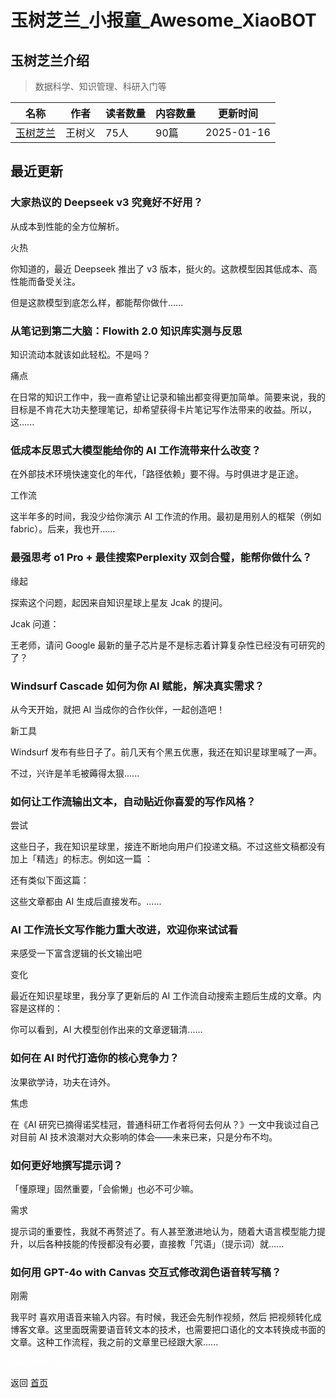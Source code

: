 # 玉树芝兰_小报童_Awesome_XiaoBOT

## 玉树芝兰介绍
> 数据科学、知识管理、科研入门等  
  


|名称|作者|读者数量|内容数量|更新时间|
|---|---|---|---|---|
|[玉树芝兰](https://xiaobot.net/p/yushuzhilan?refer=0b133df9-27dc-423b-8101-639049001c13)|王树义|75人|90篇|2025-01-16|

## 最近更新
### 大家热议的 Deepseek v3 究竟好不好用？

从成本到性能的全方位解析。

火热

你知道的，最近 Deepseek 推出了 v3 版本，挺火的。这款模型因其低成本、高性能而备受关注。

但是这款模型到底怎么样，都能帮你做什......

### 从笔记到第二大脑：Flowith 2.0 知识库实测与反思

知识流动本就该如此轻松。不是吗？

痛点

在日常的知识工作中，我一直希望让记录和输出都变得更加简单。简要来说，我的目标是不肯花大功夫整理笔记，却希望获得卡片笔记写作法带来的收益。所以，这......

### 低成本反思式大模型能给你的 AI 工作流带来什么改变？

在外部技术环境快速变化的年代，「路径依赖」要不得。与时俱进才是正途。

工作流

这半年多的时间，我没少给你演示 AI 工作流的作用。最初是用别人的框架（例如 fabric）。后来，我也开......

### 最强思考 o1 Pro + 最佳搜索Perplexity 双剑合璧，能帮你做什么？

缘起

探索这个问题，起因来自知识星球上星友 Jcak 的提问。

Jcak 问道：

王老师，请问 Google 最新的量子芯片是不是标志着计算复杂性已经没有可研究的了？

### Windsurf Cascade 如何为你 AI 赋能，解决真实需求？

从今天开始，就把 AI 当成你的合作伙伴，一起创造吧！

新工具

Windsurf 发布有些日子了。前几天有个黑五优惠，我还在知识星球里喊了一声。

不过，兴许是羊毛被薅得太狠......

### 如何让工作流输出文本，自动贴近你喜爱的写作风格？

尝试

这些日子，我在知识星球里，接连不断地向用户们投递文稿。不过这些文稿都没有加上「精选」的标志。例如这一篇 ：

还有类似下面这篇：

这些文章都由 AI 生成后直接发布。......

### AI 工作流长文写作能力重大改进，欢迎你来试试看

来感受一下富含逻辑的长文输出吧

变化

最近在知识星球里，我分享了更新后的 AI 工作流自动搜索主题后生成的文章。内容是这样的：

你可以看到，AI 大模型创作出来的文章逻辑清......

### 如何在 AI 时代打造你的核心竞争力？

汝果欲学诗，功夫在诗外。

焦虑

在《AI 研究已摘得诺奖桂冠，普通科研工作者将何去何从？》一文中我谈过自己对目前 AI 技术浪潮对大众影响的体会——未来已来，只是分布不均。

### 如何更好地撰写提示词？

「懂原理」固然重要，「会偷懒」也必不可少嘛。

需求

提示词的重要性，我就不再赘述了。有人甚至激进地认为，随着大语言模型能力提升，以后各种技能的传授都没有必要，直接教「咒语」（提示词）就......

### 如何用 GPT-4o with Canvas 交互式修改润色语音转写稿？

刚需

我平时 喜欢用语音来输入内容。有时候，我还会先制作视频，然后
把视频转化成博客文章。这里面既需要语音转文本的技术，也需要把口语化的文本转换成书面的文章。这种工作流程，我之前的文章里已经跟大家......


<a href="https://github.com/Reno9527/awesome-xiaobot" style="color: white; text-decoration: none;">awesome-xiaobot</a>

返回 [首页](../README.md)
